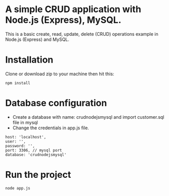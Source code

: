 # A simple CRUD application with Node.js (Express), MySQL. 
This is a basic create, read, update, delete (CRUD) operations example in Node.js (Express) and MySQL.

# Installation
Clone or download zip to your machine then hit this:
```
npm install
```

# Database configuration
* Create a database with name: crudnodejsmysql and import customer.sql file in mysql
* Change the credentials in app.js file.

```
host: 'localhost',
user: '',
password: '',
port: 3306, // mysql port
database: 'crudnodejsmysql'
```

# Run the project
```
node app.js
```
